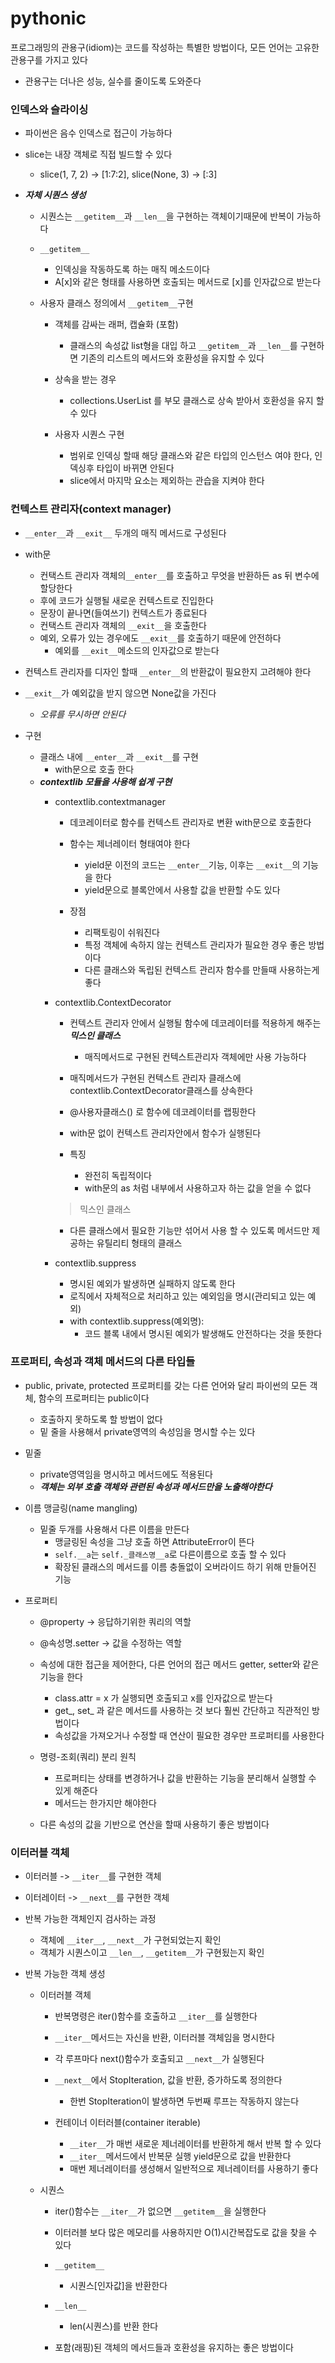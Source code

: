 # pythonic
프로그래밍의 관용구(idiom)는 코드를 작성하는 특별한 방법이다, 
모든 언어는 고유한 관용구를 가지고 있다
- 관용구는 더나은 성능, 실수를 줄이도록 도와준다


### 인덱스와 슬라이싱
- 파이썬은 음수 인덱스로 접근이 가능하다

- slice는 내장 객체로 직접 빌드할 수 있다
    - slice(1, 7, 2) -> [1:7:2], slice(None, 3) -> [:3]

- ***자체 시퀀스 생성***
    - 시퀀스는 ```__getitem__```과 ```__len__```을 구현하는 객체이기때문에 반복이 가능하다
    - ```__getitem__```
        - 인덱싱을 작동하도록 하는 매직 메소드이다
        - A[x]와 같은 형태를 사용하면 호출되는 메서드로 [x]를 인자값으로 받는다

    - 사용자 클래스 정의에서 ```__getitem__```구현
        - 객체를 감싸는 래퍼, 캡슐화 (포함)
            - 클래스의 속성값 list형을 대입 하고 ```__getitem__```과 ```__len__```를 구현하면 기존의 리스트의 메서드와 호환성을 유지할 수 있다
        
        - 상속을 받는 경우
            - collections.UserList 를 부모 클래스로 상속 받아서 호환성을 유지 할 수 있다
        
        - 사용자 시퀀스 구현
            - 범위로 인덱싱 할때 해당 클래스와 같은 타입의 인스턴스 여야 한다, 인덱싱후 타입이 바뀌면 안된다
            - slice에서 마지막 요소는 제외하는 관습을 지켜야 한다


### 컨텍스트 관리자(context manager)
- ```__enter__```과 ```__exit__``` 두개의 매직 메서드로 구성된다

- with문
    - 컨택스트 관리자 객체의```__enter__```를 호출하고 무엇을 반환하든 as 뒤 변수에 할당한다
    - 후에 코드가 실행될 새로운 컨텍스트로 진입한다
    - 문장이 끝나면(들여쓰기) 컨텍스트가 종료된다
    - 컨택스트 관리자 객체의 ```__exit__```을 호출한다
    - 예외, 오류가 있는 경우에도 ```__exit__```를 호출하기 때문에 안전하다
        - 예외를 ```__exit__```메소드의 인자값으로 받는다

- 컨텍스트 관리자를 디자인 할때 ```__enter__```의 반환값이 필요한지 고려해야 한다
- ```__exit__```가 예외값을 받지 않으면 None값을 가진다
    - *오류를 무시하면 안된다*

- 구현
    - 클래스 내에 ```__enter__```과 ```__exit__```를 구현
        - with문으로 호출 한다
    - ***contextlib 모듈을 사용해 쉽게 구현***
        - contextlib.contextmanager
            - 데코레이터로 함수를 컨텍스트 관리자로 변환 with문으로 호출한다
            - 함수는 제너레이터 형태여야 한다
                - yield문 이전의 코드는 ```__enter__```기능, 이후는 ```__exit__```의 기능을 한다
                - yield문으로 블록안에서 사용할 값을 반환할 수도 있다
            
            - 장점
                - 리팩토링이 쉬워진다
                - 특정 객체에 속하지 않는 컨텍스트 관리자가 필요한 경우 좋은 방법이다
                - 다른 클래스와 독립된 컨텍스트 관리자 함수를 만들때 사용하는게 좋다
        
        - contextlib.ContextDecorator
            - 컨텍스트 관리자 안에서 실행될 함수에 데코레이터를 적용하게 해주는 ***믹스인 클래스***
                - 매직메서드로 구현된 컨텍스트관리자 객체에만 사용 가능하다

            - 매직메서드가 구현된 컨텍스트 관리자 클래스에 contextlib.ContextDecorator클래스를 상속한다
            - @사용자클래스() 로 함수에 데코레이터를 랩핑한다
            - with문 없이 컨텍스트 관리자안에서 함수가 실행된다

            - 특징 
                - 완전히 독립적이다
                - with문의 as 처럼 내부에서 사용하고자 하는 값을 얻을 수 없다


            > 믹스인 클래스
            - 다른 클래스에서 필요한 기능만 섞어서 사용 할 수 있도록 메서드만 제공하는 유틸리티 형태의 클래스

        - contextlib.suppress
            - 명시된 예외가 발생하면 실패하지 않도록 한다
            - 로직에서 자체적으로 처리하고 있는 예외임을 명시(관리되고 있는 예외)
            - with contextlib.suppress(예외명): 
                - 코드 블록 내에서 명시된 예외가 발생해도 안전하다는 것을 뜻한다

### 프로퍼티, 속성과 객체 메서드의 다른 타입들
- public, private, protected 프로퍼티를 갖는 다른 언어와 달리 파이썬의 모든 객체, 함수의 프로퍼티는 public이다
    - 호출하지 못하도록 할 방법이 없다
    - 밑 줄을 사용해서 private영역의 속성임을 명시할 수는 있다

- 밑줄
    - private영역임을 명시하고 메서드에도 적용된다
    - ***객체는 외부 호출 객체와 관련된 속성과 메서드만을 노출해야한다***

- 이름 맹글링(name mangling)
    - 밑줄 두개를 사용해서 다른 이름을 만든다
        - 맹글링된 속성을 그냥 호출 하면 AttributeError이 뜬다
        - ```self.__a```는 ```self._클래스명__a```로 다른이름으로 호출 할 수 있다
        - 확장된 클래스의 메서드를 이름 충돌없이 오버라이드 하기 위해 만들어진 기능

- 프로퍼티
    - @property -> 응답하기위한 쿼리의 역할
    - @속성명.setter -> 값을 수정하는 역할
    - 속성에 대한 접근을 제어한다, 다른 언어의 접근 메서드 getter, setter와 같은 기능을 한다
        - class.attr = x 가 실행되면 호출되고 x를 인자값으로 받는다
        - get_, set_ 과 같은 메서드를 사용하는 것 보다 훨씬 간단하고 직관적인 방법이다
        - 속성값을 가져오거나 수정할 때 연산이 필요한 경우만 프로퍼티를 사용한다
    
    - 명령-조회(쿼리) 분리 원칙
        - 프로퍼티는 상태를 변경하거나 값을 반환하는 기능을 분리해서 실행할 수 있게 해준다
        - 메서드는 한가지만 해야한다

    - 다른 속성의 값을 기반으로 연산을 할때 사용하기 좋은 방법이다

### 이터러블 객체
- 이터러블 -> ```__iter__```를 구현한 객체
- 이터레이터 -> ```__next__```를 구현한 객체

- 반복 가능한 객체인지 검사하는 과정
    - 객체에 ```__iter__```, ```__next__```가 구현되었는지 확인
    - 객체가 시퀀스이고 ```__len__```, ```__getitem__```가 구현됬는지 확인


- 반복 가능한 객체 생성
    - 이터러블 객체
        - 반복명령은 iter()함수를 호출하고 ```__iter__```를 실행한다
        - ```__iter__```메서드는 자신을 반환, 이터러블 객체임을 명시한다
        - 각 루프마다 next()함수가 호출되고 ```__next__```가 실행된다
        - ```__next__```에서 StopIteration, 값을 반환, 증가하도록 정의한다
            - 한번 StopIteration이 발생하면 두번째 루프는 작동하지 않는다
        
        - 컨테이너 이터러블(container iterable)
            - ```__iter__```가 매번 새로운 제너레이터를 반환하게 해서 반복 할 수 있다
            - ```__iter__```메서드에서 반복문 실행 yield문으로 값을 반환한다
            - 매번 제너레이터를 생성해서 일반적으로 제너레이터를 사용하기 좋다
    
    - 시퀀스
        - iter()함수는 ```__iter__```가 없으면 ```__getitem__```을 실행한다
        - 이터러블 보다 많은 메모리를 사용하지만 O(1)시간복잡도로 값을 찾을 수 있다

        - ```__getitem__```
            - 시퀀스[인자값]을 반환한다
        - ```__len__```
            - len(시퀀스)를 반환 한다

        - 포함(래핑)된 객체의 메서드들과 호환성을 유지하는 좋은 방법이다
        